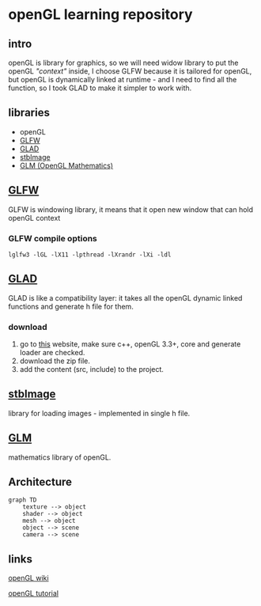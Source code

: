 # openGL learning repository

## intro

openGL is library for graphics, so we will need widow library to put the openGL _"context"_ inside, I choose GLFW because it is tailored for openGL, but openGL is dynamically linked at runtime - and I need to find all the function, so I took GLAD to make it simpler to work with.

## libraries

- openGL
- [GLFW](#GLFW)
- [GLAD](#GLAD)
- [stbImage](#stbImage)
- [GLM (OpenGL Mathematics)](#GLM)

## [GLFW](https://github.com/glfw/glfw)

GLFW is windowing library, it means that it open new window that can hold openGL context

### GLFW compile options

`lglfw3 -lGL -lX11 -lpthread -lXrandr -lXi -ldl`

## [GLAD](https://github.com/Dav1dde/glad)

GLAD is like a compatibility layer: it takes all the openGL dynamic linked functions and generate h file for them.

### download

1. go to [this](https://glad.dav1d.de/#profile=core&language=c&specification=gl&loader=on&api=gl%3D3.3) website, make sure c++, openGL 3.3+, core and generate loader are checked.
1. download the zip file.
1. add the content (src, include) to the project.

## [stbImage](https://raw.githubusercontent.com/nothings/stb/master/stb_image.h)

library for loading images - implemented in single h file.

## [GLM](https://github.com/g-truc/glm)

mathematics library of openGL.

## Architecture

```mermaid
graph TD
    texture --> object
    shader --> object
    mesh --> object
    object --> scene
    camera --> scene
```

## links

[openGL wiki](https://www.khronos.org/opengl/wiki/)

[openGL tutorial](https://learnopengl.com/)
